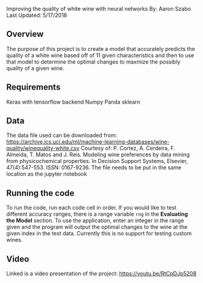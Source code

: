 Improving the quality of white wine with neural networks
By: 			Aaron Szabo
Last Updated: 	5/17/2018

Overview
-
The purpose of this project is to create a model that accurately predicts the quality of a white wine based off of 11 given characteristics and then to use that model to determine the optimal changes to maxmize the possibly quality of a given wine. 

Requirements
-
Keras with tensorflow backend
Numpy
Panda
sklearn

Data
-
The data file used can be downloaded from: https://archive.ics.uci.edu/ml/machine-learning-databases/wine-quality/winequality-white.csv
Courtesy of: 	P. Cortez, A. Cerdeira, F. Almeida, T. Matos and J. Reis.
				Modeling wine preferences by data mining from physicochemical properties.
				In Decision Support Systems, Elsevier, 47(4):547-553. ISSN: 0167-9236.
The file needs to be put in the same location as the jupyter notebook

Running the code
-
To run the code, run each code cell in order. If you would like to test different accuracy ranges, there is a range variable <code>rng</code> in the <b>Evaluating the Model</b> section. To use the application, enter an integer in the range given and the program will output the optimal changes to the wine at the given index in the test data. Currently this is no support for testing custom wines. 

Video
-
Linked is a video presentation of the project:
https://youtu.be/RtCpDJp5208